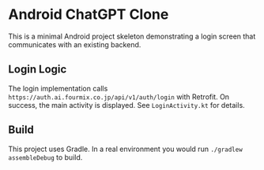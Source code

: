 # Android ChatGPT Clone

This is a minimal Android project skeleton demonstrating a login screen that communicates with an existing backend.

## Login Logic
The login implementation calls `https://auth.ai.fourmix.co.jp/api/v1/auth/login` with Retrofit. On success, the main activity is displayed. See `LoginActivity.kt` for details.

## Build
This project uses Gradle. In a real environment you would run `./gradlew assembleDebug` to build.

